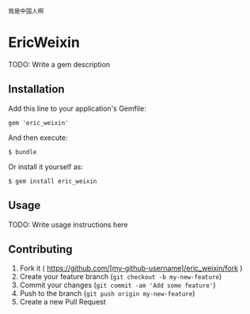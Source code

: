 `我是中国人啊`

# EricWeixin

TODO: Write a gem description

## Installation

Add this line to your application's Gemfile:

    gem 'eric_weixin'

And then execute:

    $ bundle

Or install it yourself as:

    $ gem install eric_weixin

## Usage

TODO: Write usage instructions here

## Contributing

1. Fork it ( https://github.com/[my-github-username]/eric_weixin/fork )
2. Create your feature branch (`git checkout -b my-new-feature`)
3. Commit your changes (`git commit -am 'Add some feature'`)
4. Push to the branch (`git push origin my-new-feature`)
5. Create a new Pull Request
